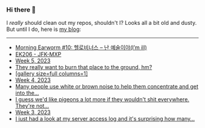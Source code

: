 ### Hi there 👋

I _really_ should clean out my repos, shouldn't I? Looks all a bit old and dusty. But until I do, here is [my blog](https://lostfocus.de/):

--- 

<!-- POST-LIST:START -->
- [Morning Earworm #10: 헬로비너스 – 난 예술이야&lpar;I’m ill&rpar;](https://lostfocus.de/2023/02/11/morning-earworm-10-%ed%97%ac%eb%a1%9c%eb%b9%84%eb%84%88%ec%8a%a4-%eb%82%9c-%ec%98%88%ec%88%a0%ec%9d%b4%ec%95%bcim-ill/)
- [EK206 - JFK-MXP](https://lostfocus.de/2023/02/10/231232/)
- [Week 5, 2023](https://lostfocus.de/2023/02/05/week-5-2023/)
- [They really want to burn that place to the ground, hm?](https://lostfocus.de/2023/02/02/231220/)
- [[gallery size=full columns=1]](https://lostfocus.de/2023/01/31/231215/)
- [Week 4, 2023](https://lostfocus.de/2023/01/29/week-4-2023/)
- [Many people use white or brown noise to help them concentrate and get into the…](https://lostfocus.de/2023/01/27/231207/)
- [I guess we&#39;d like pigeons a lot more if they wouldn&#39;t shit everywhere. They&#39;re not…](https://lostfocus.de/2023/01/25/231204/)
- [Week 3, 2023](https://lostfocus.de/2023/01/22/week-3-2023/)
- [I just had a look at my server access log and it&#39;s surprising how many…](https://lostfocus.de/2023/01/20/231196/)
<!-- POST-LIST:END -->

<!--
**lostfocus/lostfocus** is a ✨ _special_ ✨ repository because its `README.md` (this file) appears on your GitHub profile.

Here are some ideas to get you started:

- 🔭 I’m currently working on ...
- 🌱 I’m currently learning ...
- 👯 I’m looking to collaborate on ...
- 🤔 I’m looking for help with ...
- 💬 Ask me about ...
- 📫 How to reach me: ...
- 😄 Pronouns: ...
- ⚡ Fun fact: ...
-->

